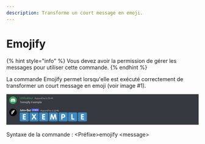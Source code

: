 ```yaml
---
description: Transforme un court message en emoji.
---
```


# Emojify

{% hint style="info" %}
Vous devez avoir la permission de gérer les messages pour utiliser cette commande.
{% endhint %}

La commande Emojify permet lorsqu'elle est exécuté correctement de transformer un court message en emoji (voir image #1).

![Image #1](../../../.gitbook/assets/Emojify.png)

Syntaxe de la commande : \<Préfixe>emojify \<message>
